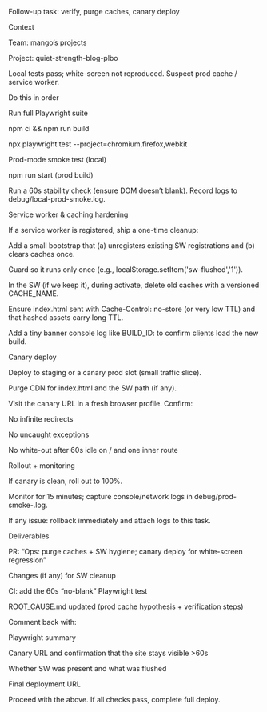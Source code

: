 Follow-up task: verify, purge caches, canary deploy

Context

Team: mango’s projects

Project: quiet-strength-blog-plbo

Local tests pass; white-screen not reproduced. Suspect prod cache / service worker.

Do this in order

Run full Playwright suite

npm ci && npm run build

npx playwright test --project=chromium,firefox,webkit

Prod-mode smoke test (local)

npm run start (prod build)

Run a 60s stability check (ensure DOM doesn’t blank). Record logs to debug/local-prod-smoke.log.

Service worker & caching hardening

If a service worker is registered, ship a one-time cleanup:

Add a small bootstrap that (a) unregisters existing SW registrations and (b) clears caches once.

Guard so it runs only once (e.g., localStorage.setItem('sw-flushed','1')).

In the SW (if we keep it), during activate, delete old caches with a versioned CACHE_NAME.

Ensure index.html sent with Cache-Control: no-store (or very low TTL) and that hashed assets carry long TTL.

Add a tiny banner console log like BUILD_ID: <git sha> to confirm clients load the new build.

Canary deploy

Deploy to staging or a canary prod slot (small traffic slice).

Purge CDN for index.html and the SW path (if any).

Visit the canary URL in a fresh browser profile. Confirm:

No infinite redirects

No uncaught exceptions

No white-out after 60s idle on / and one inner route

Rollout + monitoring

If canary is clean, roll out to 100%.

Monitor for 15 minutes; capture console/network logs in debug/prod-smoke-<timestamp>.log.

If any issue: rollback immediately and attach logs to this task.

Deliverables

PR: “Ops: purge caches + SW hygiene; canary deploy for white-screen regression”

Changes (if any) for SW cleanup

CI: add the 60s “no-blank” Playwright test

ROOT_CAUSE.md updated (prod cache hypothesis + verification steps)

Comment back with:

Playwright summary

Canary URL and confirmation that the site stays visible >60s

Whether SW was present and what was flushed

Final deployment URL

Proceed with the above. If all checks pass, complete full deploy.